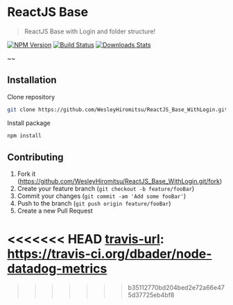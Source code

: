 # ReactJS Base
> ReactJS Base with Login and folder structure!

[![NPM Version][npm-image]][npm-url]
[![Build Status][travis-image]][travis-url]
[![Downloads Stats][npm-downloads]][npm-url]

~~


## Installation

Clone repository

```sh
git clone https://github.com/WesleyHiromitsu/ReactJS_Base_WithLogin.git
``` 

Install package

```sh
npm install
``` 

## Contributing

1. Fork it (<https://github.com/WesleyHiromitsu/ReactJS_Base_WithLogin.git/fork>)
2. Create your feature branch (`git checkout -b feature/fooBar`)
3. Commit your changes (`git commit -am 'Add some fooBar'`)
4. Push to the branch (`git push origin feature/fooBar`)
5. Create a new Pull Request

<!-- Markdown link & img dfn's -->
[npm-image]: https://img.shields.io/npm/v/datadog-metrics.svg?style=flat-square
[npm-url]: https://npmjs.org/package/datadog-metrics
[npm-downloads]: https://img.shields.io/npm/dm/datadog-metrics.svg?style=flat-square
[travis-image]: https://img.shields.io/travis/dbader/node-datadog-metrics/master.svg?style=flat-square
<<<<<<< HEAD
[travis-url]: https://travis-ci.org/dbader/node-datadog-metrics
=======
[travis-url]: https://travis-ci.org/dbader/node-datadog-metrics
>>>>>>> b35112770bd204bed2e72a66e475d37725eb4bf8
